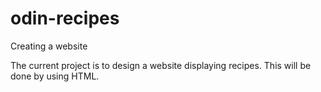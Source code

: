 # odin-recipes
Creating a website

The current project is to design a website displaying recipes. This will
be done by using HTML.